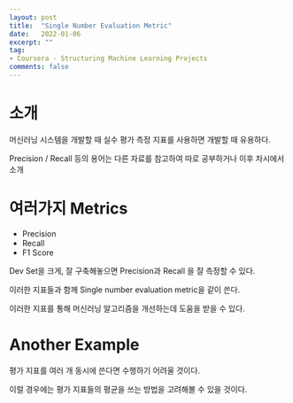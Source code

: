 ```yaml
---
layout: post
title:  "Single Number Evaluation Metric"
date:   2022-01-06
excerpt: ""
tag:
- Coursera - Structuring Machine Learning Projects
comments: false
---
```






# 소개

머신러닝 시스템을 개발할 때 실수 평가 측정 지표를 사용하면 개발할 때 유용하다.

Precision / Recall  등의 용어는 다른 자료를 참고하여 따로 공부하거나 이후 차시에서 소개



# 여러가지 Metrics

* Precision
* Recall
* F1 Score



Dev Set을 크게, 잘 구축해놓으면 Precision과 Recall 을 잘 측정할 수 있다.

이러한 지표들과 함께 Single number evaluation metric을 같이 쓴다.

이러한 지표를 통해 머신러닝 알고리즘을 개선하는데 도움을 받을 수 있다.



# Another Example

평가 지표를 여러 개 동시에 쓴다면 수행하기 어려울 것이다.

이럴 경우에는 평가 지표들의 평균을 쓰는 방법을 고려해볼 수 있을 것이다.



